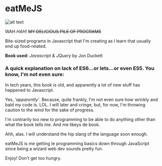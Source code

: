 # eatMeJS
![alt text](https://media.giphy.com/media/ye24nNs3FeWfS/giphy.gif "Logo Text")

WAH *HAH*! ~~MY DELICIOUS PILE OF PROGRAMS~~

Bite-sized programs in Javascript that I'm creating as I learn that usually end up food-related.

**Book used:** *Javascript & JQuery* by Jon Duckett

### A quick explanation on lack of ES6...or lets...or even ES5. You know, I'm not even sure:
In tech years, this book is old, and apparently a lot of new stuff has happened to Javascript.

Yes, *'apparently'*. Because, quite frankly, I'm not even sure how wrinkly and bald my code is. LOL. I will later and cringe, but, for now, I'm throwing caution to the wind for the sake of progress.

I'm contrarily too new to programming to be able to do anything other than what the book tells me. And me likeys de book.

Ahh, alas. I will understand the hip slang of the language soon enough.

eatMeJS is me getting le programming basics down through JavaScript since being a wizard web dev sounds pretty fun.

Enjoy! Don't get too hungry.
